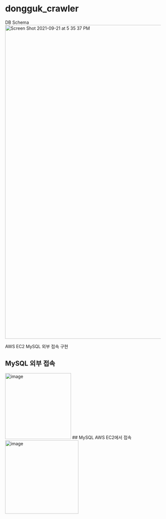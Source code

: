 # dongguk_crawler

DB Schema
<img width="1014" alt="Screen Shot 2021-09-21 at 5 35 37 PM" src="https://user-images.githubusercontent.com/47051379/134139347-70d6782f-82af-4185-880a-ccff6cb5c287.png">

AWS EC2 MySQL 외부 접속 구현

## MySQL 외부 접속
<img width="213" alt="image" src="https://user-images.githubusercontent.com/47051379/134142267-62a07517-a776-467d-acf1-1a3c8dbbca6d.png">
## MySQL AWS EC2에서 접속
<img width="237" alt="image" src="https://user-images.githubusercontent.com/47051379/134142197-55c81458-9c7c-4727-888d-d7887c4332a0.png">
